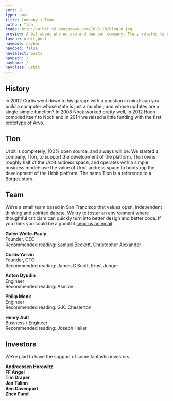 ```yaml
---
sort: 8
type: post
title: Company + Team
author: Tlon
image: http://urbit.s3.amazonaws.com/16-3-10/blog-6.jpg
preview: A bit about who we are and how our company, Tlon, relates to Urbit the open-source project.
layout: urbit,post
navmode: navbar
navdpad: false
navselect: posts
navpath: /
navhome: /
navclass: urbit
---
```


## History

In 2002 Curtis went down to his garage with a question in mind: can
you build a computer whose state is just a number, and whose updates
are a single simple function?  In 2008 Nock worked pretty well, in
2012 Hoon compiled itself to Nock and in 2014 we raised a little
funding with the first prototype of Arvo.

## Tlon

Urbit is completely, 100% open source, and always will be.  We started
a company, Tlon, to support the development of the platform.  Tlon
owns roughly half of the Urbit address space, and operates with a
simple business model: use the value of Urbit address space to
bootstrap the development of the Urbit platform.  The name Tlon is a
reference to a Borges story.   

## Team

We’re a small team based in San Francisco that values open,
independent thinking and spirited debate.  We try to foster an
environment where thoughtful criticism can quickly turn into better
design and better code.  If you think you could be a good fit [send us
an email](urbit@urbit.org).

**Galen Wolfe-Pauly** <br />
Founder, CEO<br />
Recommended reading: Samuel Beckett, Christopher Alexander

**Curtis Yarvin** <br />
Founder, CTO<br />
Recommended reading: James C Scott, Ernst Junger

**Anton Dyudin** <br />
Engineer<br />
Recommended reading: Asmiov

**Philip Monk** <br />
Engineer<br />
Recommended reading: G.K. Chesterton

**Henry Ault** <br />
Business / Engineer<br />
Recommended reading: Joseph Heller

## Investors

We’re glad to have the support of some fantastic investors:

**Andreessen Horowitz** <br />
**FF Angel** <br />
**Tim Draper** <br />
**Jan Talinn** <br />
**Ben Davenport** <br />
**Zhen Fund**
